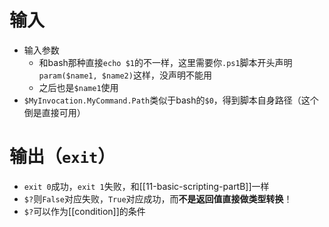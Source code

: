 # 输入
- 输入参数
  - 和bash那种直接`echo $1`的不一样，这里需要你`.ps1`脚本开头声明`param($name1, $name2)`这样，没声明不能用
  - 之后也是`$name1`使用
- `$MyInvocation.MyCommand.Path`类似于bash的`$0`，得到脚本自身路径（这个倒是直接可用）
# 输出（`exit`）
  - `exit 0`成功，`exit 1`失败，和[[11-basic-scripting-partB]]一样
  - `$?`则`False`对应失败，`True`对应成功，而**不是返回值直接做类型转换**！
  - `$?`可以作为[[condition]]的条件
